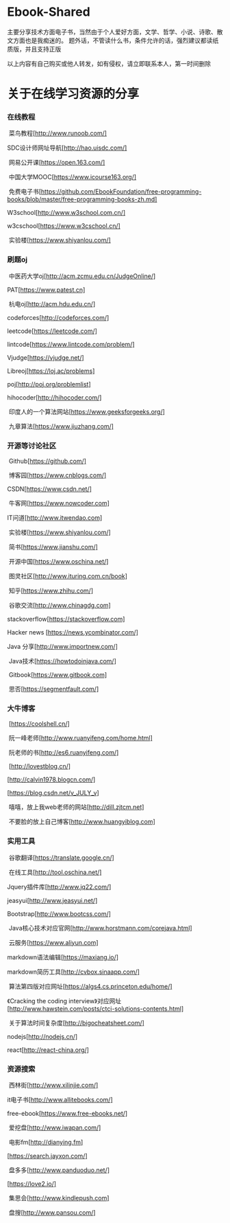 # Ebook-Shared
主要分享技术方面电子书，当然由于个人爱好方面，文学、哲学、小说、诗歌、散文方面也是我痴迷的。
题外话，不管读什么书，条件允许的话，强烈建议都读纸质版，并且支持正版

以上内容有自己购买或他人转发，如有侵权，请立即联系本人，第一时间删除

# 关于在线学习资源的分享

### 在线教程

  菜鸟教程[http://www.runoob.com/]
  
  SDC设计师网址导航[http://hao.uisdc.com/]
  
  网易公开课[https://open.163.com/]
  
  中国大学MOOC[https://www.icourse163.org/]
  
  免费电子书[https://github.com/EbookFoundation/free-programming-books/blob/master/free-programming-books-zh.md]
  
  W3school[http://www.w3school.com.cn/]
  
  w3cschool[https://www.w3cschool.cn/]
  
  实验楼[https://www.shiyanlou.com/]
  
### 刷题oj

  中医药大学oj[http://acm.zcmu.edu.cn/JudgeOnline/]
  
  PAT[https://www.patest.cn]
  
  杭电oj[http://acm.hdu.edu.cn/]
  
  codeforces[http://codeforces.com/]
  
  leetcode[https://leetcode.com/]
  
  lintcode[https://www.lintcode.com/problem/]
  
  Vjudge[https://vjudge.net/]
  
  Libreoj[https://loj.ac/problems]
  
  poj[http://poj.org/problemlist]
  
  hihocoder[http://hihocoder.com/]
  
  印度人的一个算法网站[https://www.geeksforgeeks.org/]
  
  九章算法[https://www.jiuzhang.com/]
  
### 开源等讨论社区

  Github[https://github.com/]
  
  博客园[https://www.cnblogs.com/]
  
  CSDN[https://www.csdn.net/]
  
  牛客网[https://www.nowcoder.com]
  
  IT问道[http://www.itwendao.com]
  
  实验楼[https://www.shiyanlou.com/]
  
  简书[https://www.jianshu.com/]
  
  开源中国[https://www.oschina.net/]
  
  图灵社区[http://www.ituring.com.cn/book]
  
  知乎[https://www.zhihu.com/]
  
  谷歌交流[http://www.chinagdg.com]
  
  stackoverflow[https://stackoverflow.com]
  
  Hacker news [https://news.ycombinator.com/]
  
  Java 分享[http://www.importnew.com/]
  
  Java技术[https://howtodoinjava.com/]
  
  Gitbook[https://www.gitbook.com]
  
  思否[https://segmentfault.com/]
  
### 大牛博客

  [https://coolshell.cn/]
  
  阮一峰老师[http://www.ruanyifeng.com/home.html]
  
  阮老师的书[http://es6.ruanyifeng.com/]
  
  [http://lovestblog.cn/]
  
  [http://calvin1978.blogcn.com/]
  
  [https://blog.csdn.net/v_JULY_v]
  
  嘻嘻，放上我web老师的网站[http://dill.zjtcm.net]
  
  不要脸的放上自己博客[http://www.huangyiblog.com]
  
### 实用工具

  谷歌翻译[https://translate.google.cn/]
  
  在线工具[http://tool.oschina.net/]
  
  Jquery插件库[http://www.jq22.com/] 
  
  jeasyui[http://www.jeasyui.net/]
  
  Bootstrap[http://www.bootcss.com/]
  
  Java核心技术对应官网[http://www.horstmann.com/corejava.html]
  
  云服务[https://www.aliyun.com]
  
  markdown语法编辑[https://maxiang.io/]
  
  markdown简历工具[http://cvbox.sinaapp.com/]
  
  算法第四版对应网址[https://algs4.cs.princeton.edu/home/]
  
  《Cracking the coding interview》对应网址[http://www.hawstein.com/posts/ctci-solutions-contents.html]
  
  关于算法时间复杂度[http://bigocheatsheet.com/]
  
  nodejs[http://nodejs.cn/]
  
  react[http://react-china.org/]
  
  
### 资源搜索

  西林街[http://www.xilinjie.com/]
  
  it电子书[http://www.allitebooks.com/]
  
  free-ebook[https://www.free-ebooks.net/]
  
  爱挖盘[http://www.iwapan.com/]
  
  电影fm[http://dianying.fm]
  
  [https://search.jayxon.com/]
  
  盘多多[http://www.panduoduo.net/]
  
  [https://love2.io/]
  
  集思会[http://www.kindlepush.com]
  
  盘搜[http://www.pansou.com/]
  
